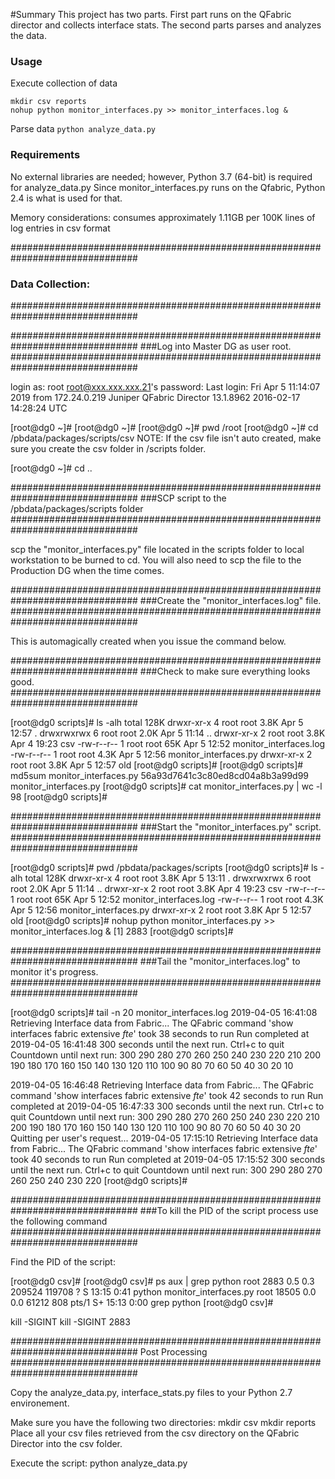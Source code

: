 #Summary
This project has two parts. First part runs on the QFabric director and collects interface stats.
The second parts parses and analyzes the data.

### Usage
Execute collection of data
```
mkdir csv reports
nohup python monitor_interfaces.py >> monitor_interfaces.log &
```

Parse data
`python analyze_data.py`

### Requirements
No external libraries are needed; however, Python 3.7 (64-bit) is required for analyze_data.py
Since monitor_interfaces.py runs on the Qfabric, Python 2.4 is what is used for that.

Memory considerations: consumes approximately 1.11GB per 100K lines of log entries in csv format


###############################################################################
###			Data Collection:
###############################################################################

###############################################################################
###Log into Master DG as user root.
###############################################################################

login as: root
root@xxx.xxx.xxx.21's password:
Last login: Fri Apr  5 11:14:07 2019 from 172.24.0.219
Juniper QFabric Director 13.1.8962 2016-02-17 14:28:24 UTC

[root@dg0 ~]#
[root@dg0 ~]#
[root@dg0 ~]# pwd
/root
[root@dg0 ~]# cd /pbdata/packages/scripts/csv
	NOTE: If the csv file isn't auto created, make sure you create the csv
		folder in /scripts folder.

[root@dg0 ~]# cd ..

###############################################################################
###SCP script to the /pbdata/packages/scripts folder
###############################################################################

scp the "monitor_interfaces.py" file located in the scripts folder to local
workstation to be burned to cd.
You will also need to scp the file to the Production DG when the time comes.

###############################################################################
###Create the "monitor_interfaces.log" file.
###############################################################################

This is automagically created when you issue the command below.

###############################################################################
###Check to make sure everything looks good.
###############################################################################

[root@dg0 scripts]# ls -alh
total 128K
drwxr-xr-x 4 root root 3.8K Apr  5 12:57 .
drwxrwxrwx 6 root root 2.0K Apr  5 11:14 ..
drwxr-xr-x 2 root root 3.8K Apr  4 19:23 csv
-rw-r--r-- 1 root root  65K Apr  5 12:52 monitor_interfaces.log
-rw-r--r-- 1 root root 4.3K Apr  5 12:56 monitor_interfaces.py
drwxr-xr-x 2 root root 3.8K Apr  5 12:57 old
[root@dg0 scripts]#
[root@dg0 scripts]# md5sum monitor_interfaces.py
56a93d7641c3c80ed8cd04a8b3a99d99  monitor_interfaces.py
[root@dg0 scripts]# cat monitor_interfaces.py | wc -l
98
[root@dg0 scripts]#

###############################################################################
###Start the "monitor_interfaces.py" script.
###############################################################################

[root@dg0 scripts]# pwd
/pbdata/packages/scripts
[root@dg0 scripts]# ls -alh
total 128K
drwxr-xr-x 4 root root 3.8K Apr  5 13:11 .
drwxrwxrwx 6 root root 2.0K Apr  5 11:14 ..
drwxr-xr-x 2 root root 3.8K Apr  4 19:23 csv
-rw-r--r-- 1 root root  65K Apr  5 12:52 monitor_interfaces.log
-rw-r--r-- 1 root root 4.3K Apr  5 12:56 monitor_interfaces.py
drwxr-xr-x 2 root root 3.8K Apr  5 12:57 old
[root@dg0 scripts]# nohup python monitor_interfaces.py >> monitor_interfaces.log &
[1] 2883
[root@dg0 scripts]#

###############################################################################
###Tail the "monitor_interfaces.log" to monitor it's progress.
###############################################################################

[root@dg0 scripts]# tail -n 20 monitor_interfaces.log
2019-04-05 16:41:08
Retrieving Interface data from Fabric...
The QFabric command 'show interfaces fabric extensive *fte*' took 38 seconds to run
Run completed at 2019-04-05 16:41:48
300 seconds until the next run. Ctrl+c to quit
Countdown until next run:  300 290 280 270 260 250 240 230 220 210 200 190 180 170 160 150 140 130 120 110 100 90 80 70 60 50 40 30 20 10

2019-04-05 16:46:48
Retrieving Interface data from Fabric...
The QFabric command 'show interfaces fabric extensive *fte*' took 42 seconds to run
Run completed at 2019-04-05 16:47:33
300 seconds until the next run. Ctrl+c to quit
Countdown until next run:  300 290 280 270 260 250 240 230 220 210 200 190 180 170 160 150 140 130 120 110 100 90 80 70 60 50 40 30 20
Quitting per user's request...
2019-04-05 17:15:10
Retrieving Interface data from Fabric...
The QFabric command 'show interfaces fabric extensive *fte*' took 40 seconds to run
Run completed at 2019-04-05 17:15:52
300 seconds until the next run. Ctrl+c to quit
Countdown until next run:  300 290 280 270 260 250 240 230 220 [root@dg0 scripts]#

###############################################################################
###To kill the PID of the script process use the following command
###############################################################################

Find the PID of the script:

[root@dg0 csv]#
[root@dg0 csv]# ps aux | grep python
root      2883  0.5  0.3 209524 119708 ?       S    13:15   0:41 python monitor_interfaces.py
root     18505  0.0  0.0  61212   808 pts/1    S+   15:13   0:00 grep python
[root@dg0 csv]#


kill -SIGINT <PID>
kill -SIGINT 2883




###############################################################################
Post Processing
###############################################################################


Copy the analyze_data.py, interface_stats.py files to your Python 2.7 environement.

Make sure you have the following two directories:
	mkdir csv
	mkdir reports
Place all your csv files retrieved from the csv directory on the QFabric Director into the csv folder.

Execute the script:
	python analyze_data.py


